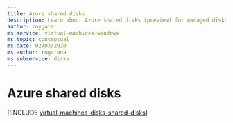 ```yaml
---
title: Azure shared disks
description: Learn about Azure shared disks (preview) for managed disks, including how to create them using PowerShell and Azure Resource Manager.
author: roygara
ms.service: virtual-machines-windows
ms.topic: conceptual
ms.date: 02/03/2020
ms.author: rogarana
ms.subservice: disks
---
```


# Azure shared disks

[!INCLUDE [virtual-machines-disks-shared-disks](../../../includes/virtual-machines-disks-shared-disks.md)]